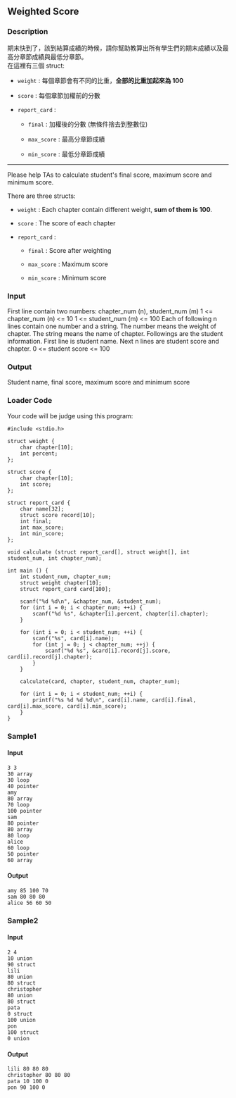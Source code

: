 Weighted Score
--------------

### Description

<div>

期末快到了，該到結算成績的時候，請你幫助教算出所有學生們的期末成績以及最高分章節成績與最低分章節。\
在這裡有三個 struct:

-   `weight` : 每個章節會有不同的比重，**全部的比重加起來為 100**

-   `score` : 每個章節加權前的分數

-   `report_card` :

    -   `final` : 加權後的分數 (無條件捨去到整數位)

    -   `max_score` : 最高分章節成績

    -   `min_score` : 最低分章節成績

------------------------------------------------------------------------

Please help TAs to calculate student's final score, maximum score and
minimum score.

There are three structs:

-   `weight` : Each chapter contain different weight, **sum of them is
    100**.

-   `score` : The score of each chapter

-   `report_card` :

    -   `final` : Score after weighting

    -   `max_score` : Maximum score

    -   `min_score` : Minimum score

</div>

### Input

First line contain two numbers: chapter\_num (n), student\_num (m) 1 \<=
chapter\_num (n) \<= 10 1 \<= student\_num (m) \<= 100 Each of following
n lines contain one number and a string. The number means the weight of
chapter. The string means the name of chapter. Followings are the
student information. First line is student name. Next n lines are
student score and chapter. 0 \<= student score \<= 100

### Output

Student name, final score, maximum score and minimum score

### Loader Code

<div>

Your code will be judge using this program:

</div>

    #include <‍stdio.h>

    struct weight {
        char chapter[10];
        int percent;
    };

    struct score {
        char chapter[10];
        int score;
    };

    struct report_card {
        char name[32];
        struct score record[10];
        int final;
        int max_score;
        int min_score;
    };

    void calculate (struct report_card[], struct weight[], int student_num, int chapter_num);

    int main () {
        int student_num, chapter_num;
        struct weight chapter[10];
        struct report_card card[100];

        scanf("%d %d\n", &chapter_num, &student_num);
        for (int i = 0; i <‍ chapter_num; ++i) {
            scanf("%d %s", &chapter[i].percent, chapter[i].chapter);
        }

        for (int i = 0; i <‍ student_num; ++i) {
            scanf("%s", card[i].name);
            for (int j = 0; j <‍ chapter_num; ++j) {
                scanf("%d %s", &card[i].record[j].score, card[i].record[j].chapter);
            }
        }

        calculate(card, chapter, student_num, chapter_num);

        for (int i = 0; i <‍ student_num; ++i) {
            printf("%s %d %d %d\n", card[i].name, card[i].final, card[i].max_score, card[i].min_score);
        }
    }

<div>

### Sample1

#### Input

    3 3
    30 array
    30 loop
    40 pointer
    amy
    80 array
    70 loop
    100 pointer
    sam
    80 pointer
    80 array
    80 loop
    alice
    60 loop
    50 pointer
    60 array

#### Output

    amy 85 100 70
    sam 80 80 80
    alice 56 60 50

</div>

<div>

### Sample2

#### Input

    2 4
    10 union
    90 struct
    lili
    80 union
    80 struct
    christopher
    80 union
    80 struct
    pata
    0 struct
    100 union
    pon
    100 struct
    0 union

#### Output

    lili 80 80 80
    christopher 80 80 80
    pata 10 100 0
    pon 90 100 0

</div>
